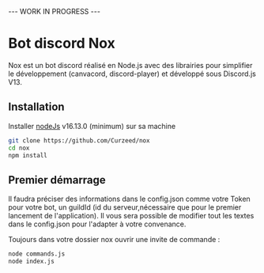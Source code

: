 --- WORK IN PROGRESS ---
# Bot discord Nox
Nox est un bot discord réalisé en Node.js avec des librairies pour simplifier le développement (canvacord, discord-player) et développé sous Discord.js V13.

## Installation 
Installer [nodeJs](https://nodejs.org/en/) v16.13.0 (minimum)  sur sa machine

```bash
git clone https://github.com/Curzeed/nox
cd nox
npm install
```

## Premier démarrage
Il faudra préciser des informations dans le config.json comme votre Token pour votre bot, un guildId (id du serveur,nécessaire que pour le premier lancement de l'application).
Il vous sera possible de modifier tout les textes dans le config.json pour l'adapter à votre convenance.

Toujours dans votre dossier nox ouvrir une invite de commande : 
```bash
node commands.js
node index.js
```
